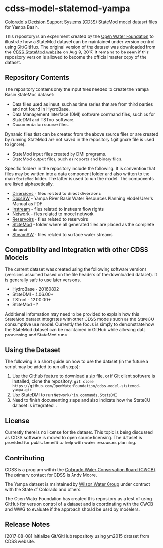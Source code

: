# cdss-model-statemod-yampa #

[Colorado's Decision Support Systems (CDSS)](http://cdss.state.co.us) StateMod model dataset files for Yampa Basin.

This repository is an experiment created by the [Open Water Foundation](http://openwaterfoundation.org) to illustrate how a StateMod dataset can be maintained under version control using Git/GitHub.  The original version of the dataset was downloaded from the [CDSS StateMod website](http://cdss.state.co.us/Modeling/Pages/SurfaceWaterStateMod.aspx) on Aug 8, 2017.  It remains to be seen if this repository version is allowed to become the official master copy of the dataset.

## Repository Contents ##

The repository contains only the input files needed to create the Yampa Basin StateMod dataset:

* Data files used as input, such as time series that are from third parties and not found in HydroBase.
* Data Management Interface (DMI) software command files, such as for StateDMI and TSTool software.
* Documentation source files.

Dynamic files that can be created from the above source files or are created by running StateMod are not saved in the repository (.gitignore file is used to ignore):

* StateMod input files created by DMI programs.
* StateMod output files, such as reports and binary files.

Specific folders in the repository include the following.
It is convention that files may be written into a data component folder and also
written to the main `StateMod` folder.
The latter is used to run the model.  The components are listed alphabetically.

* [Diversions](https://github.com/OpenWaterFoundation/cdss-model-statemod-yampa/tree/master/Diversions) - files related to direct diversions
* [DocsSW](https://github.com/OpenWaterFoundation/cdss-model-statemod-yampa/tree/master/DocsSW) - Yampa River Basin Water Resources Planning Model User's Manual as PDF
* [Instream]() - files related to instream flow rights
* [Network](https://github.com/OpenWaterFoundation/cdss-model-statemod-yampa/tree/master/Network) - files related to model network
* [Reservoirs](https://github.com/OpenWaterFoundation/cdss-model-statemod-yampa/tree/master/Reservoirs) - files related to reservoirs
* [StateMod](https://github.com/OpenWaterFoundation/cdss-model-statemod-yampa/tree/master/StateMod) - folder where all generated files are placed as the complete dataset
* [StreamSW](https://github.com/OpenWaterFoundation/cdss-model-statemod-yampa/tree/master/StreamSW) - files related to surface water streams

## Compatibility and Integration with other CDSS Models ##

The current dataset was created using the following software versions (versions assumed based on the file headers of the downloaded dataset).  It is generally safe to use later versions.

* HydroBase - 20160802
* StateDMI - 4.06.00+
* TSTool - 12.00.00+
* StateMod - ?

Additional information may need to be provided to explain how this StateMod dataset integrates with other CDSS models such as the StateCU consumptive use model.
Currently the focus is simply to demonstrate how the StateMod dataset can be maintained in GitHub while allowing data processing and StateMod runs.

## Using the Dataset ##

The following is a short guide on how to use the dataset (in the future a script may be added to run all steps):

1. Use the GitHub feature to download a zip file, or if Git client software is installed, clone the repository:  `git clone https://github.com/OpenWaterFoundation/cdss-model-statemod-yampa.git`
2. Use StateDMI to run `Network/rin.commands.StateDMI`
3. Need to finish documenting steps and also indicate how the StateCU dataset is integrated...

## License ##

Currently there is no license for the dataset.  This topic is being discussed as CDSS software is moved to open source licensing.  The dataset is provided for public benefit to help with water resources planning.

## Contributing ##

CDSS is a program within the [Colorado Water Conservation Board (CWCB)](http://cwcb.state.co.us).  The primary contact for CDSS is [Andy Moore](mailto:andy.moore@state.co.us).

The Yampa dataset is maintained by [Wilson Water Group](http://www.wilsonwatergroup.com/) under contract with the State of Colorado and others.

The Open Water Foundation has created this repository as a test of using GitHub for version control of a dataset and is coordinating with the CWCB and WWG to evaluate if the approach should be used by modelers.

## Release Notes ##

[2017-08-08] Initialize Git/GitHub repository using ym2015 dataset from CDSS website.